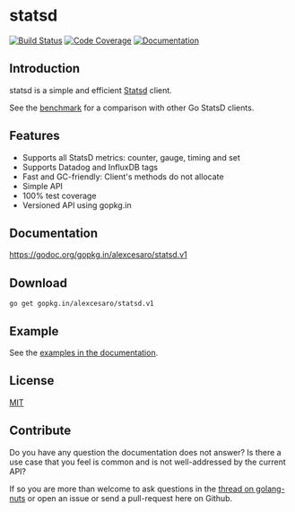# statsd
[![Build Status](https://travis-ci.org/alexcesaro/statsd.svg?branch=v1)](https://travis-ci.org/alexcesaro/statsd) [![Code Coverage](http://gocover.io/_badge/gopkg.in/alexcesaro/statsd.v1)](http://gocover.io/gopkg.in/alexcesaro/statsd.v1) [![Documentation](https://godoc.org/gopkg.in/alexcesaro/statsd.v1?status.svg)](https://godoc.org/gopkg.in/alexcesaro/statsd.v1)

## Introduction

statsd is a simple and efficient [Statsd](https://github.com/etsy/statsd)
client.

See the [benchmark](https://github.com/alexcesaro/statsdbench) for a comparison
with other Go StatsD clients.

## Features

- Supports all StatsD metrics: counter, gauge, timing and set
- Supports Datadog and InfluxDB tags
- Fast and GC-friendly: Client's methods do not allocate
- Simple API
- 100% test coverage
- Versioned API using gopkg.in


## Documentation

https://godoc.org/gopkg.in/alexcesaro/statsd.v1


## Download

    go get gopkg.in/alexcesaro/statsd.v1


## Example

See the [examples in the documentation](https://godoc.org/gopkg.in/alexcesaro/statsd.v1#example-package).


## License

[MIT](LICENSE)


## Contribute

Do you have any question the documentation does not answer? Is there a use case
that you feel is common and is not well-addressed by the current API?

If so you are more than welcome to ask questions in the
[thread on golang-nuts](https://groups.google.com/d/topic/golang-nuts/Tz6t4_iLgnw/discussion)
or open an issue or send a pull-request here on Github.
